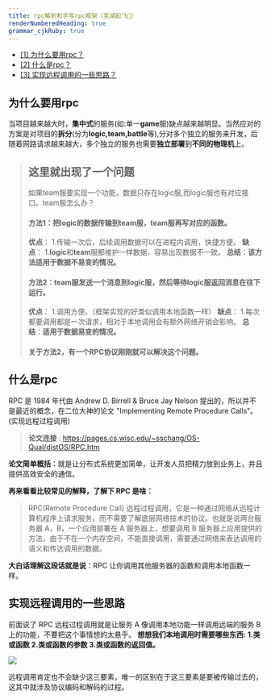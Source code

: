 ```yaml
---
title: rpc解析和手写rpc框架（芜湖起飞🚀）
renderNumberedHeading: true
grammar_cjkRuby: true
---
```



<!-- TOC -->

- [[1] 为什么要用rpc？](#为什么要用rpc)
- [[2] 什么是rpc？](#什么是rpc)
- [[3]  实现远程调用的一些思路？](#实现远程调用的一些思路)
<!-- /TOC -->

## 为什么要用rpc

 当项目越来越大时，**集中式**的服务(如:单一**game**服)缺点越来越明显。当然应对的方案是对项目的**拆分**(分为**logic,team,battle**等),分对多个独立的服务来开发，后随着网路请求越来越大，多个独立的服务也需要**独立部署**到**不同的物理机**上。
 
>**这里就出现了一个问题**
> ---------
> 如果team服要实现一个功能，数据只存在logic服,而logic服也有对应接口。team服怎么办？
> 
> #### 方法1：把logic的数据传输到team服，team服再写对应的函数。
> **优点**：
> 1.传输一次后，后续调用数据可以在进程内调用，快捷方便。
> **缺点**：
> 1.**logic**和**team**服都维护一样数据，容易出现数据不一致。
> **总结**：**该方法适用于数据不易变的情况。**
> 
> #### 方法2：team服发送一个消息到logic服，然后等待logic服返回消息在往下运行。
> **优点**：
> 1.调用方便。（框架实现的好类似调用本地函数一样）
> **缺点**：
> 1.每次都要调用都是一次请求，相对于本地调用会有额外网络开销会影响。
> **总结**：**适用于数据易变的情况。**
> #### 关于方法2，有一个RPC协议刚刚就可以解决这个问题。

## 什么是rpc

RPC 是 1984 年代由 Andrew D. Birrell & Bruce Jay Nelson 提出的，所以并不是最近的概念，在二位大神的论文 "Implementing Remote Procedure Calls"。 (实现远程过程调用)

> **论文连接** : https://pages.cs.wisc.edu/~sschang/OS-Qual/distOS/RPC.htm

**论文简单概括**：就是让分布式系统更加简单，让开发人员把精力放到业务上，并且提供高效安全的通信。


**再来看看比较常见的解释，了解下 RPC 是啥：**

> RPC(Remote Procedure Call) 远程过程调用，它是一种通过网络从远程计算机程序上请求服务，而不需要了解底层网络技术的协议。也就是说两台服务器 A，B，一个应用部署在 A 服务器上，想要调用 B 服务器上应用提供的方法，由于不在一个内存空间，不能直接调用，需要通过网络来表达调用的语义和传达调用的数据。

**大白话理解这段话就是说**：RPC 让你调用其他服务器的函数和调用本地函数一样。

## 实现远程调用的一些思路

   前面说了 RPC 远程过程调用就是让服务 A 像调用本地功能一样调用远端的服务 B 上的功能，不要把这个事情想的太悬乎。
  **想想我们本地调用时需要哪些东西:**
  **1.类或函数
  2.类或函数的参数
  3.类或函数的返回值。**

![](https://github.com/Jet-luoxianjie/rpc_node/blob/main/images/dy.png?raw=true)

远程调用肯定也不会缺少这三要素，唯一的区别在于这三要素是要被传输过去的，这其中就涉及协议编码和解码的过程。



